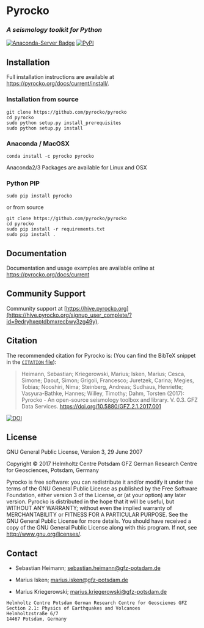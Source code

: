 # Pyrocko
### _A seismology toolkit for Python_
[![Anaconda-Server Badge](https://anaconda.org/pyrocko/pyrocko/badges/installer/conda.svg)](https://conda.anaconda.org/pyrocko) [![PyPI](https://img.shields.io/pypi/v/pyrocko.svg)](https://pypi.python.org/pypi/pyrocko/)

## Installation

Full installation instructions are available at 
https://pyrocko.org/docs/current/install/.

### Installation from source

```
git clone https://github.com/pyrocko/pyrocko
cd pyrocko
sudo python setup.py install_prerequisites
sudo python setup.py install
```

### Anaconda / MacOSX

```
conda install -c pyrocko pyrocko
```
Anaconda2/3 Packages are available for Linux and OSX

### Python PIP

```
sudo pip install pyrocko
```

or from source

```
git clone https://github.com/pyrocko/pyrocko
cd pyrocko
sudo pip install -r requirements.txt
sudo pip install .
```


## Documentation

Documentation and usage examples are available online at https://pyrocko.org/docs/current

## Community Support

Community support at [https://hive.pyrocko.org](https://hive.pyrocko.org/signup_user_complete/?id=9edryhxeptdbmxrecbwy3zg49y).

## Citation
The recommended citation for Pyrocko is: (You can find the BibTeX snippet in the
[`CITATION` file](CITATION.bib)):

> Heimann, Sebastian; Kriegerowski, Marius; Isken, Marius; Cesca, Simone; Daout, Simon; Grigoli, Francesco; Juretzek, Carina; Megies, Tobias; Nooshiri, Nima; Steinberg, Andreas; Sudhaus, Henriette; Vasyura-Bathke, Hannes; Willey, Timothy; Dahm, Torsten (2017): Pyrocko - An open-source seismology toolbox and library. V. 0.3. GFZ Data Services. https://doi.org/10.5880/GFZ.2.1.2017.001

[![DOI](https://img.shields.io/badge/DOI-10.5880%2FGFZ.2.1.2017.001-blue.svg)](https://doi.org/10.5880/GFZ.2.1.2017.001)

## License 
GNU General Public License, Version 3, 29 June 2007

Copyright © 2017 Helmholtz Centre Potsdam GFZ German Research Centre for Geosciences, Potsdam, Germany

Pyrocko is free software: you can redistribute it and/or modify it under the terms of the GNU General Public License as published by the Free Software Foundation, either version 3 of the License, or (at your option) any later version.
Pyrocko is distributed in the hope that it will be useful, but WITHOUT ANY WARRANTY; without even the implied warranty of MERCHANTABILITY or FITNESS FOR A PARTICULAR PURPOSE.  See the GNU General Public License for more details.
You should have received a copy of the GNU General Public License along with this program. If not, see <http://www.gnu.org/licenses/>.

## Contact
* Sebastian Heimann; 
  sebastian.heimann@gfz-potsdam.de

* Marius Isken; 
  marius.isken@gfz-potsdam.de

* Marius Kriegerowski; 
  marius.kriegerowski@gfz-potsdam.de

```
Helmholtz Centre Potsdam German Research Centre for Geoscienes GFZ
Section 2.1: Physics of Earthquakes and Volcanoes
Helmholtzstraße 6/7
14467 Potsdam, Germany
```
